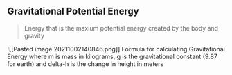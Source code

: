 ## Gravitational Potential Energy

> Energy that is the maxium potential energy created by the body and gravity

![[Pasted image 20211002140846.png]]
Formula for calculating Gravitational Energy where m is mass in kilograms, g is the gravitational constant (9.87 for earth) and delta-h is the change in height in meters